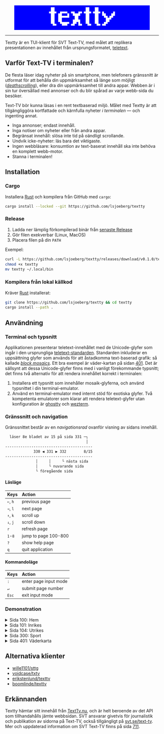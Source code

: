 <!-- LOGO -->
<p align="center">
  <img src="./media/banner.png" alt="textty">
</p>

---

Textty är en TUI-klient för SVT Text-TV, med målet att replikera
presentationen av innehållet från ursprungsformatet, [teletext].

## Varför Text-TV i terminalen?

De flesta läser idag nyheter på sin smartphone, men telefoners gränssnitt är
utformat för att behålla din uppmärksamhet så länge som möjligt
(_[deathscrolling]_), eller dra din uppmärksamhet till andra appar. Webben är i
sin tur översållad med annonser och du blir spårad av varje webb-sida du
besöker.

Text-TV bör kunna läsas i en rent textbaserad miljö. Målet med Textty är att
tillgängliggöra kortfattade och kärnfulla nyheter _i terminalen_ &mdash; och
ingenting annat.

- Inga annonser; endast innehåll.
- Inga notiser om nyheter eller från andra appar.
- Begränsat innehåll: slösa inte tid på oändligt scrollande.
- Undvik icke-nyheter: läs bara det viktigaste.
- Ingen webbläsare: konsumtion av text-baserat innehåll ska inte behöva en
  komplett webb-motor.
- Stanna i terminalen!

## Installation

### Cargo

Installera [Rust] och kompilera från GitHub med `cargo`:

```sh
cargo install --locked --git https://github.com/lsjoeberg/textty
```

### Release

1. Ladda ner lämplig förkompilerad binär från [senaste Release]
2. Gör filen exekverbar (Linux, MacOS)
3. Placera filen på din `PATH`

Exempel:

```sh
curl -L https://github.com/lsjoeberg/textty/releases/download/v0.1.0/textty-linux-amd64 > textty
chmod +x textty
mv textty ~/.local/bin
```

### Kompilera från lokal källkod

Kräver [Rust] installerat:

```sh
git clone https://github.com/lsjoeberg/textty && cd textty
cargo install --path .
```

## Användning

### Terminal och typsnitt

Applikationen presenterar teletext-innehållet med de Unicode-glyfer som
ingår i den ursprungliga [teletext-standarden]. Standarden inkluderar en
uppsättning glyfer som används för att åstadkomma text-baserad grafik: så
kallade _[block mosaics]_. Ett bra exempel är väder-kartan på sidan [401]. Det
är sällsynt att dessa Unicode-glyfer finns med i vanligt förekommande typsnitt;
det finns två alternativ för att rendera innehållet korrekt i terminalen:

1. Installera ett typsnitt som innehåller mosaik-glyferna, och använd typsnittet
   i din terminal-emulator.
2. Använd en terminal-emulator med internt stöd för exotiska glyfer. Två
   kompetenta emulatorer som klarar att rendera teletext-glyfer utan
   konfiguration är [ghostty] och [wezterm].

### Gränssnitt och navigation

Gränssnittet består av en *navigationsrad* ovanför visning av sidans innehåll.

```text
  läser 8e bladet av 15 på sida 331 ─┐
                                     │
----------------------------------------
             330 ◀ 331 ▶ 332        8/15
----------------------------------------
              │     │     └ nästa sida
              │     └ nuvarande sida
              └ föregående sida
```

#### Läsläge

| Keys     | Action               |
|:---------|:---------------------|
| `←`, `h` | previous page        |
| `→`, `l` | next page            |
| `↑`, `k` | scroll up            |
| `↓`, `j` | scroll down          |
| `r`      | refresh page         |
| `1`-`8`  | jump to page 100-800 |
| `?`      | show help page       |
| `q`      | quit application     |

#### Kommandoläge

| Keys  | Action                |
|:------|:----------------------|
| `:`   | enter page input mode |
| `↵`   | submit page number    |
| `Esc` | exit input mode       |

### Demonstration

<details>
<summary>Sida 100: Hem</summary>
<p align="center">
  <img src="./media/100.png" alt="sida-100">
</p>
</details>

<details>
<summary>Sida 101: Inrikes</summary>
<p align="center">
  <img src="./media/101.png" alt="sida-101">
</p>
</details>

<details>
<summary>Sida 104: Utrikes</summary>
<p align="center">
  <img src="./media/104.png" alt="sida-104">
</p>
</details>

<details>
<summary>Sida 300: Sport</summary>
<p align="center">
  <img src="./media/300.png" alt="sida-300">
</p>
</details>

<details>
<summary>Sida 401: Väderkarta</summary>
<p align="center">
  <img src="./media/401.png" alt="sida-401">
</p>
</details>

## Alternativa klienter

- [wille1101/sttg](https://github.com/wille1101/sttg)
- [voidcase/txtv](https://github.com/voidcase/txtv)
- [erikstenlund/texttv](https://github.com/erikstenlund/texttv)
- [boomlinde/texttv](https://github.com/boomlinde/texttv)

## Erkännanden

Textty hämtar sitt innehåll från [TextTv.nu], och är helt beroende av det API
som tillhandahålls jämte webbsidan. SVT ansvarar givetvis för journalistik och
publikation av sidorna på Text-TV, också tillgängligt på [svt.se/text-tv]. Mer
och uppdaterad information om SVT Text-TV finns på sida [711].

<!-- Referenser -->
[teletext]: https://sv.wikipedia.org/wiki/Text-TV
[deathscrolling]: https://www.urbandictionary.com/define.php?term=deathscrolling
[Rust]: https://www.rust-lang.org/tools/install
[senaste Release]: https://github.com/lsjoeberg/textty/releases/latest
[teletext-standarden]: https://en.wikipedia.org/wiki/Teletext_character_set
[401]: https://www.svt.se/text-tv/401
[block mosaics]: https://en.wikipedia.org/wiki/Teletext_character_set#G1_block_mosaics
[ghostty]: https://ghostty.org/
[wezterm]: https://wezterm.org/
[TextTv.nu]: https://texttv.nu/blogg/texttv-api
[svt.se/text-tv]: https://www.svt.se/text-tv
[711]: https://www.svt.se/text-tv/711
